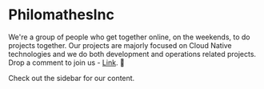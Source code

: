 # PhilomathesInc

We're a group of people who get together online, on the weekends, to do projects together. Our projects are majorly focused on Cloud Native technologies and we do both development and operations related projects. Drop a comment to join us - [Link](https://github.com/orgs/philomathesinc/discussions/2). :slightly_smiling_face:

Check out the sidebar for our content.
